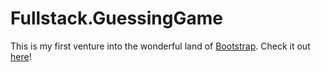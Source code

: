 # Fullstack.GuessingGame
This is my first venture into the wonderful land of [Bootstrap](http://getbootstrap.com/). 
Check it out [here](http://jonatans.github.io/Fullstack.GuessingGame/)! 

